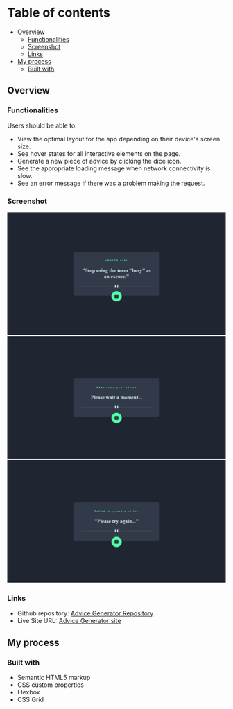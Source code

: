 # Table of contents

- [Overview](#overview)
  - [Functionalities](#functionalities)
  - [Screenshot](#screenshot)
  - [Links](#links)
- [My process](#my-process)
  - [Built with](#built-with)

## Overview

### Functionalities

Users should be able to:

- View the optimal layout for the app depending on their device's screen size.
- See hover states for all interactive elements on the page.
- Generate a new piece of advice by clicking the dice icon.
- See the appropriate loading message when network connectivity is slow.
- See an error message if there was a problem making the request.

### Screenshot

![Home view](./images/home-view.png)
![Loading Screen view](./images/loading-screen-view.png)
![Loading Screen view](./images/error-view.png)

### Links

- Github repository: [Advice Generator Repository](https://github.com/JoshuaAsistio/Advice-Generator-App)
- Live Site URL: [Advice Generator site](https://joshuaasistio.github.io/Advice-Generator-App/)

## My process

### Built with

- Semantic HTML5 markup
- CSS custom properties
- Flexbox
- CSS Grid
